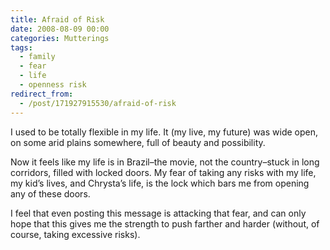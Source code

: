 ```yaml
---
title: Afraid of Risk
date: 2008-08-09 00:00
categories: Mutterings
tags:
  - family
  - fear
  - life
  - openness risk
redirect_from:
  - /post/171927915530/afraid-of-risk
---
```

I used to be totally flexible in my life. It (my live, my future) was wide open, on some arid plains somewhere, full of beauty and possibility.

Now it feels like my life is in Brazil&ndash;the movie, not the country&ndash;stuck in long corridors, filled with locked doors. My fear of taking any risks with my life, my kid&rsquo;s lives, and Chrysta&rsquo;s life, is the lock which bars me from opening any of these doors.

I feel that even posting this message is attacking that fear, and can only hope that this gives me the strength to push farther and harder (without, of course, taking excessive risks).
